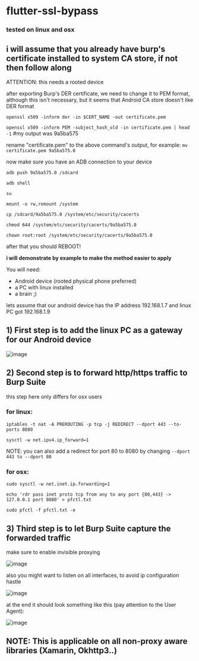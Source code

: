 # flutter-ssl-bypass

### tested on linux and osx
## i will assume that you already have burp's certificate installed to system CA store, if not then follow along

ATTENTION: this needs a rooted device

after exporting Burp's DER certificate, we need to change it to PEM format, although this isn't necessary, but it seems that Android CA store doesn't like DER format

`openssl x509 -inform der -in $CERT_NAME -out certificate.pem`

`openssl x509 -inform PEM -subject_hash_old -in certificate.pem | head -1` #my output was 9a5ba575

rename "certificate.pem" to the above command's output, for example:
`mv certificate.pem 9a5ba575.0`

now make sure you have an ADB connection to your device

`adb push 9a5ba575.0 /sdcard`

`adb shell`

`su`

`mount -o rw,remount /system`

`cp /sdcard/9a5ba575.0 /system/etc/security/cacerts`

`chmod 644 /system/etc/security/cacerts/9a5ba575.0`

`chown root:root /system/etc/security/cacerts/9a5ba575.0`

after that you should REBOOT!

**i will demonstrate by example to make the method easier to apply**

You will need:
- Android device (rooted physical phone preferred)
- a PC with linux installed
- a brain ;)

lets assume that our android device has the IP address 192.168.1.7
and linux PC got 192.168.1.9

## 1) **First step is to add the linux PC as a gateway for our Android device**

![image](https://user-images.githubusercontent.com/46089361/115142889-ccde2000-a04c-11eb-859f-9d5501a83f5c.png)


## 2) **Second step is to forward http/https traffic to Burp Suite** 
this step here only differs for osx users

### for linux:
`iptables -t nat -A PREROUTING -p tcp -j REDIRECT --dport 443 --to-ports 8080`

`sysctl -w net.ipv4.ip_forward=1`

NOTE: you can also add a redirect for port 80 to 8080 by changing `--dport 443 to --dport 80`
### for osx:
`sudo sysctl -w net.inet.ip.forwarding=1`

`echo 'rdr pass inet proto tcp from any to any port {80,443} -> 127.0.0.1 port 8080' > pfctl.txt`

`sudo pfctl -f pfctl.txt -e`



## 3) **Third step is to let Burp Suite capture the forwarded traffic**
make sure to enable invisible proxying

![image](https://user-images.githubusercontent.com/46089361/115143520-868ac000-a050-11eb-9fad-5e3829a1f7da.png)


also you might want to listen on all interfaces, to avoid ip configuration hastle


![image](https://user-images.githubusercontent.com/46089361/115143599-0ca70680-a051-11eb-85b8-1eda41c4fce3.png)

at the end it should look something like this (pay attention to the User Agent):

![image](https://user-images.githubusercontent.com/46089361/115143751-dae26f80-a051-11eb-9d25-a74a9219d451.png)

## NOTE: This is applicable on all non-proxy aware libraries (Xamarin, Okhttp3..)
